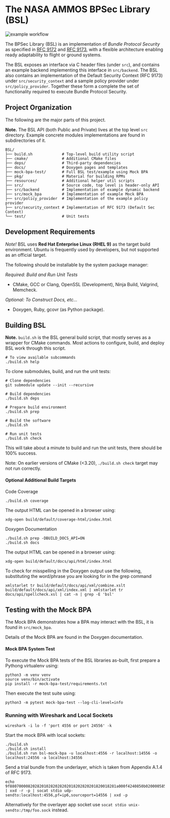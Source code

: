 <!--
Copyright (c) 2025 The Johns Hopkins University Applied Physics
Laboratory LLC.

This file is part of the Bundle Protocol Security Library (BSL).

Licensed under the Apache License, Version 2.0 (the "License");
you may not use this file except in compliance with the License.
You may obtain a copy of the License at
    http://www.apache.org/licenses/LICENSE-2.0
Unless required by applicable law or agreed to in writing, software
distributed under the License is distributed on an "AS IS" BASIS,
WITHOUT WARRANTIES OR CONDITIONS OF ANY KIND, either express or implied.
See the License for the specific language governing permissions and
limitations under the License.

This work was performed for the Jet Propulsion Laboratory, California
Institute of Technology, sponsored by the United States Government under
the prime contract 80NM0018D0004 between the Caltech and NASA under
subcontract 1700763.
-->

# The NASA AMMOS BPSec Library (BSL)

![example workflow](https://github.com/github/docs/actions/workflows/build-test.yml/badge.svg)

The BPSec Library (BSL) is an implementation of *Bundle Protocol Security* as specified in [RFC 9172](https://datatracker.ietf.org/doc/rfc9172/) and [RFC 9173](https://datatracker.ietf.org/doc/rfc9173/), with a flexible architecture enabling ready adaptability to flight or ground systems.

The BSL exposes an interface via C header files (under `src`), and contains an example backend implementing this interface in `src/backend`. The BSL also contains an implementation of the Default Security Context (RFC 9173) under `src/security_context` and a sample policy provider under `src/policy_provider`. Together these form a complete the set of functionality required to execute Bundle Protocol Security.

## Project Organization

The following are the major parts of this project.

**Note.** The BSL API (both Public and Private) lives at the top level `src` directory.
Example concrete modules implementations are found in subdirectories of it.

```
BSL/
├── build.sh             # Top-level build utility script
├── cmake/               # Additional CMake files
├── deps/                # Third-party dependencies
├── docs/                # Doxygen pages and templates
├── mock-bpa-test/       # Full BSL test/example using Mock BPA
├── pkg/                 # Material for building RPMs
├── resources/           # Additional helper util scripts
├── src/                 # Source code, top level is header-only API
├── src/backend          # Implementation of example dynamic backend
├── src/mock_bpa         # Implementation of example Mock BPA
├── src/policy_provider  # Implementation of the example policy provider
├── src/security_context # Implementation of RFC 9173 (Default Sec Context)
└── test/                # Unit tests
```

## Development Requirements

_Note!_ BSL uses **Red Hat Enterprise Linux (RHEL 9)** as the target build environment. Ubuntu is frequently used by developers, but not supported as an official target.

The following should be installable by the system package manager:

_Required: Build and Run Unit Tests_
 * CMake, GCC or Clang, OpenSSL (Development), Ninja Build, Valgrind, Memcheck.

_Optional: To Construct Docs, etc..._
 * Doxygen, Ruby, gcovr (as Python package).

## Building BSL

**Note.** `build.sh` is the BSL general build script, that mostly serves as a wrapper for CMake commands. Most actions to configure, build, and deploy BSL work through this script.
```
# To view available subcommands
./build.sh help
```

To clone submodules, build, and run the unit tests:

```
# Clone dependencies
git submodule update --init --recursive

# Build dependencies
./build.sh deps

# Prepare build environment
./build.sh prep

# Build the software
./build.sh

# Run unit tests
./build.sh check
```

This will take about a minute to build and run the unit tests, there should be 100% success.

Note: On earlier versions of CMake (<3.20), `./build.sh check` target may not run correctly.

#### Optional Additional Build Targets

Code Coverage
```
./build.sh coverage
```

The output HTML can be opened in a browser using:
```
xdg-open build/default/coverage-html/index.html
```

Doxygen Documentation
```
./build.sh prep -DBUILD_DOCS_API=ON
./build.sh docs
```

The output HTML can be opened in a browser using:
```
xdg-open build/default/docs/api/html/index.html
```

To check for misspelling in the Doxygen output use the following, substituting the word/phrase you are looking for in the grep command
```
xmlstarlet tr build/default/docs/api/xml/combine.xslt build/default/docs/api/xml/index.xml | xmlstarlet tr docs/api/spellcheck.xsl | cat -n | grep -E 'bsl'
```

## Testing with the Mock BPA

The Mock BPA demonstrates how a BPA may interact with the BSL, it is found in `src/mock_bpa`.

Details of the Mock BPA are found in the Doxygen documentation.

#### Mock BPA System Test

To execute the Mock BPA tests of the BSL libraries as-built, first prepare a Pythong virtualenv using:
```
python3 -m venv venv
source venv/bin/activate
pip install -r mock-bpa-test/requirements.txt
```

Then execute the test suite using:
```
python3 -m pytest mock-bpa-test --log-cli-level=info
```

### Running with Wireshark and Local Sockets

```
wireshark -i lo -f 'port 4556 or port 24556' -k
```

Start the mock BPA with local sockets:
```
./build.sh
./build.sh install
./build.sh run bsl-mock-bpa -u localhost:4556 -r localhost:14556 -o localhost:24556 -a localhost:34556
```

Send a trial bundle from the underlayer, which is taken from Appendix A.1.4 of RFC 9173.
```
echo 9f88070000820282010282028202018202820201820018281a000f4240850b0200005856810101018202820201828201078203008181820158403bdc69b3a34a2b5d3a8554368bd1e808f606219d2a10a846eae3886ae4ecc83c4ee550fdfb1cc636b904e2f1a73e303dcd4b6ccece003e95e8164dcc89a156e185010100005823526561647920746f2067656e657261746520612033322d62797465207061796c6f6164ff | xxd -r -p | socat stdio udp-sendto:localhost:4556,pf=ip6,sourceport=14556 | xxd -p
```
Alternatively for the overlayer app socket use `socat stdio unix-sendto:/tmp/foo.sock` instead.

